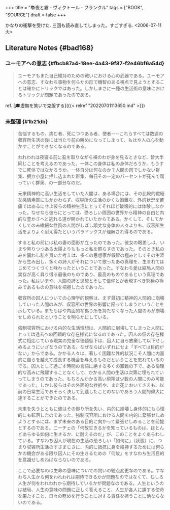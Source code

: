 +++
title = "📚夜と霧 - ヴィクトール・フランクル"
tags = ["BOOK", "SOURCE"]
draft = false
+++

かなりの衝撃を受けた. 三回も読み直してしまった。すごすぎる. <span class="timestamp-wrapper"><span class="timestamp">&lt;2006-07-11 火&gt;</span></span>


## Literature Notes {#bad168}


### ユーモアへの意志 {#fbcb87a4-18ee-4a43-9f87-f2e46bf6a54d}

> ユーモアもまた自己維持のための戦いにおける心の武器である。ユーモアへの意志、すなわち事物を何らかの形で機智のある視点で見ようとすることは確かにトリックではあった。しかしまさに一種の生活術の意味におけるトリックが問題であったのである。

ref. [🎓虚無を笑いで克服する]({{< relref "20220701113650.md" >}})


### 未整理 {#1b21db}

> 苦悩するもの、病む者、死につつある者、使者----これらすべては数週の収容所生活の後には当たり前の眺めになってしまって、もはや人の心を動かすことができなくなるのである。
>
> われわれは夜寝る前に虱を取りながら裸のわが身を見るときなど、皆大半同じことを考えるのであった。一体この身体は私の身体だろうか、もうすでに死体ではなかろうか。一体自分は何なのか？人間の肉でしかない群集、掘立小屋に押し込まれた群集、毎日その一定のパーセントが死んで腐っていく群衆、の一部分なのだ。
>
> 元来精神的に高い生活をしていた人間は、ある場合には、その比較的繊細な感情素質にもかかわらず、収容所の生活のかくも困難な、外的状況を苦痛ではあるにせよ彼らの精神生活にとってそれほど破壊的には体験しなかった。なぜなら彼らにとっては、恐ろしい周囲の世界から精神の自由と内的な豊かさへと逃れる道が開かれていたからである。かくして、そしてかくしてのみ繊細な性質の人間がしばし頑丈な身体の人々よりも、収容所生活をよりよく耐え得たというパラドックスが理解され得るのである。
>
> すると私の前には私の妻の面影が立ったのであった。彼女の眼差しは、いまや昇りつつある太陽よりももっと私を照らすのであった。そのとき私のみを震わし私を貫いた考えは、多くの思想家が叡智の極みとしてその生涯から生み出し、多くの詩人がそれについて歌ったあの真理を、生まれてはじめてつくづくと味わったということであった。すなわち愛は結局人間の実存が高く昇り得る最後のものであり、最高のものであるという真理であった。私はいまや、人間の詩と思想とそして信仰とが表現すべき究極の極みであるものの意味を把握したのであった。
>
> 収容所の囚人についての心理学的観察は、まず最初に精神的人間的に崩壊していった人間のみが、収容所の世界の影響に陥ってしまうということを示している。またもはや内面的な拠り所を持たなくなった人間のみが崩壊せしめられたということを明らかにしている。
>
> 強制収容所における内的な生活理想は、人間的に崩壊してしまった人間にとっては過去への回顧的な存在様式になるのであった。囚人の仮の存在様式に相応じている現実の完全な価値低下は、囚人に自ら放棄して以下せしめるようにいざなうのである。なぜならばいずれにせよ「すべては目的がない」からである。かかる人々は、著しく困難な外的状況こそ人間に内面的に自らを越えて成長する機会を与えるものだということを忘れているのでる。囚人として過ごす時間の言語に絶する多くの艱難の下で、ある倫理的な高みに飛躍することなくして、かかる人間の生活は次第に埋もれていってしまうのであった。もちろんかかる高い飛翔は少数の人間にのみ可能であった。しかし彼らはその外面的な挫折や、また死においてさえも、以前の日常生活でおそらく決して到達したことのないであろう人間的偉大に達することができたのである。
>
> 未来を失うとともに彼はその拠り所を失い、内的に崩壊し身体的にも心理的にも転落したのであった。強制収容所における人間を内的に緊張せしめようとするには、まず未来のある目的に向かって緊張せしめることを前提とするのである。ニーチェの「何故生きるかを知っているものは、ほとんどあらゆる如何に生きるか、に耐えるのだ」が、このことをよくあらわしている。すなわち囚人が現在の生活の恐ろしい「如何に」（状態）に、つまり収容所生活のすさまじさに、内的に抵抗に身を維持するためには何らかの機会がある限り囚人にその生きるための「何故」をすなわち生活目的を意識せしめねばならないのである。
>
> ここで必要なのは生命の意味についての問いの観点変更なのである。すなわち人生から何をわれわれは期待できるかが問題なのではなくて、むしろ人生が何をわれわれから期待しているかが問題なのである。人生というのは結局、人生の意味の問題に正しく答えること、人生が各人に課する使命を果たすこと、日々の務めを行うことに対する責任を担うことに他ならないのである。
